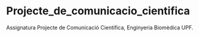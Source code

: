 # Projecte_de_comunicacio_cientifica
Assignatura Projecte de Comunicació Científica, Enginyeria Biomèdica UPF.
